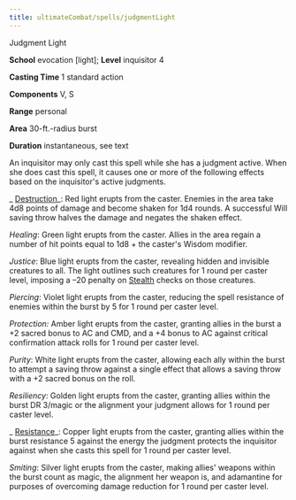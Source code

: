 ```yaml
---
title: ultimateCombat/spells/judgmentLight
---
```

Judgment Light

**School** evocation [light]; **Level** inquisitor 4

**Casting Time** 1 standard action

**Components** V, S

**Range** personal

**Area** 30-ft.-radius burst

**Duration** instantaneous, see text

An inquisitor may only cast this spell while she has a judgment active. When she does cast this spell, it causes one or more of the following effects based on the inquisitor's active judgments.

_ [Destruction](spells/destruction.md#_destruction)_: Red light erupts from the caster. Enemies in the area take 4d8 points of damage and become shaken for 1d4 rounds. A successful Will saving throw halves the damage and negates the shaken effect.

  
  

_Healing_: Green light erupts from the caster. Allies in the area regain a number of hit points equal to 1d8 + the caster's Wisdom modifier.

  
  

_Justice_: Blue light erupts from the caster, revealing hidden and invisible creatures to all. The light outlines such creatures for 1 round per caster level, imposing a –20 penalty on [Stealth](skills/stealth.md#_stealth) checks on those creatures.

  
  

_Piercing_: Violet light erupts from the caster, reducing the spell resistance of enemies within the burst by 5 for 1 round per caster level.

  
  

_Protection:_ Amber light erupts from the caster, granting allies in the burst a +2 sacred bonus to AC and CMD, and a +4 bonus to AC against critical confirmation attack rolls for 1 round per caster level.

  
  

_Purity_: White light erupts from the caster, allowing each ally within the burst to attempt a saving throw against a single effect that allows a saving throw with a +2 sacred bonus on the roll.

  
  

_Resiliency_: Golden light erupts from the caster, granting allies within the burst DR 3/magic or the alignment your judgment allows for 1 round per caster level.

  
  

_ [Resistance](spells/resistance.md#_resistance)_: Copper light erupts from the caster, granting allies within the burst resistance 5 against the energy the judgment protects the inquisitor against when she casts this spell for 1 round per caster level.

  
  

_Smiting_: Silver light erupts from the caster, making allies' weapons within the burst count as magic, the alignment her weapon is, and adamantine for purposes of overcoming damage reduction for 1 round per caster level.

